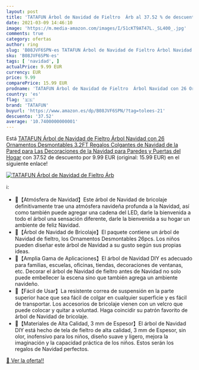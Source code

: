 ```yaml
---
layout: post
title: 'TATAFUN Árbol de Navidad de Fieltro  Árb al 37.52 % de descuento'
date: 2021-03-09 14:46:10
image: 'https://m.media-amazon.com/images/I/51cKT9AT47L._SL400_.jpg'
comments: true
category: ofertas
author: ring
slug: 'B08JVF6SPN-es TATAFUN Árbol de Navidad de Fieltro Árbol Navidad con 26...'
sku: 'B08JVF6SPN-es'
tags: [ 'navidad', ]
actualPrice: 9.99 EUR
currency: EUR
price: 9.99
comparePrice: 15.99 EUR
prodname: 'TATAFUN Árbol de Navidad de Fieltro  Árbol Navidad con 26 Ornamentos Desmontables  3.2FT Regalos Colgantes de Navidad de la Pared para Las Decoraciones de la Navidad para Paredes y Puertas del Hogar'
country: 'es'
flag: '🇪🇸'
brand: 'TATAFUN'
buyurl: 'https://www.amazon.es/dp/B08JVF6SPN/?tag=tolees-21'
descuento: '37.52'
average: '10.7400000000001'
---
```


Está [TATAFUN Árbol de Navidad de Fieltro  Árbol Navidad con 26 Ornamentos Desmontables  3.2FT Regalos Colgantes de Navidad de la Pared para Las Decoraciones de la Navidad para Paredes y Puertas del Hogar](https://www.amazon.es/dp/B08JVF6SPN/?tag=tolees-21) con 37.52 de descuento por 9.99 EUR (original: 15.99 EUR) en el siguiente enlace!

[![TATAFUN Árbol de Navidad de Fieltro  Árb](https://m.media-amazon.com/images/I/51cKT9AT47L._SL400_.jpg)](https://www.amazon.es/dp/B08JVF6SPN/?tag=tolees-21)

ℹ️:

- 🌲【Atmósfera de Navidad】Este árbol de Navidad de bricolaje definitivamente trae una atmósfera navideña profunda a la Navidad, así como también puede agregar una cadena del LED, darle la bienvenida a todo el árbol una sensación diferente, darle la bienvenida a su hogar un ambiente de feliz Navidad.
- 🌲【Árbol de Navidad de Bricolaje】El paquete contiene un árbol de Navidad de fieltro, los Ornamentos Desmontables 26pcs. Los niños pueden diseñar este árbol de Navidad a su gusto según sus propias ideas.
- 🌲【Amplia Gama de Aplicaciones】El árbol de Navidad DIY es adecuado para familias, escuelas, oficinas, tiendas, decoraciones de ventanas, etc. Decorar el árbol de Navidad de fieltro antes de Navidad no solo puede embellecer la escena sino que también agrega un ambiente navideño.
- 🌲【Fácil de Usar】La resistente correa de suspensión en la parte superior hace que sea fácil de colgar en cualquier superficie y es fácil de transportar. Los accesorios de bricolaje vienen con un velcro que puede colocar y quitar a voluntad. Haga coincidir su patrón favorito de árbol de Navidad de bricolaje.
- 🌲【Materiales de Alta Calidad, 3 mm de Espesor】El árbol de Navidad DIY está hecho de tela de fieltro de alta calidad, 3 mm de Espesor, sin olor, inofensivo para los niños, diseño suave y ligero, mejora la imaginación y la capacidad práctica de los niños. Estos serán los regalos de Navidad perfectos.

[🛒 Ver la oferta!!](https://www.amazon.es/dp/B08JVF6SPN/?tag=tolees-21)
